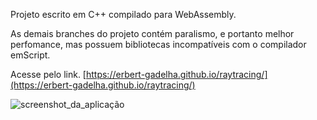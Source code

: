 Projeto escrito em C++ compilado para WebAssembly.

As demais branches do projeto contém paralismo, e portanto melhor perfomance, mas possuem bibliotecas incompatíveis com o compilador emScript.

Acesse pelo link.
[https://erbert-gadelha.github.io/raytracing/](https://erbert-gadelha.github.io/raytracing/)

![screenshot_da_aplicação](https://github.com/user-attachments/assets/5595b5c0-feed-4259-9072-301046f2f3d8)

